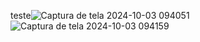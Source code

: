 teste![Captura de tela 2024-10-03 094051](https://github.com/user-attachments/assets/e76c72eb-c86b-4048-8b74-a9b8a99140d1)
![Captura de tela 2024-10-03 094159](https://github.com/user-attachments/assets/42a9465e-f916-403c-af34-39fbffff3250)
